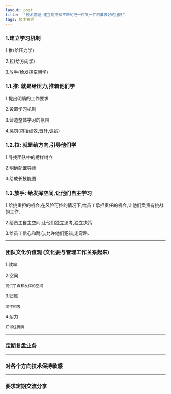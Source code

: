 ```yaml
---
layout: post
title:  "技术管理-建立能持续不断的把一件又一件的事做好的团队"
tags: 技术管理
---
```


### 1.建立学习机制

   1.推(给压力学)
    
   2.拉(给方向学)
    
   3.放手(给发挥空间学)


### 1.1.推: 就是给压力,推着他们学
   
   1.提出明确的工作要求
   
   2.设置学习机制
   
   3.营造整体学习的氛围
   
   4.惩罚(包括绩效,晋升,调薪)
       
       
### 1.2.拉: 就是给方向,引导他们学
   
   1.寻找团队中的榜样树立
   
   2.明确配置导师
   
   3.给成长技能图
       
       
### 1.3.放手: 给发挥空间,让他们自主学习

   1.给挑重担的机会,在风险可控的情况下,给员工承担责任的机会,让他们负责有挑战的工作.
   
   2.给员工自主空间,让他们独立思考,独立决策.
   
   3.给员工信心和耐心,允许他们犯错,走弯路.
   

---

### 团队文化价值观 (文化要与管理工作关系起来)

1.效率

2.空间

    提供了自有发挥的空间

3.归属

    同性相吸

4.耐力

    扛得住折腾

---

### 定期复盘业务


---

### 对各个方向技术保持敏感


---

### 要求定期交流分享
   